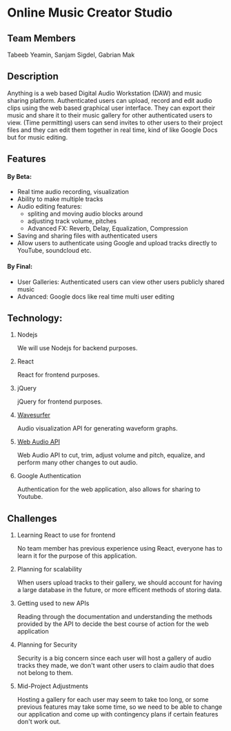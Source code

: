 # Online Music Creator Studio

## Team Members
Tabeeb Yeamin, Sanjam Sigdel, Gabrian Mak

## Description

Anything is a web based Digital Audio Workstation (DAW) and music sharing platform. Authenticated users can upload, record and edit audio clips using the web based graphical user interface. They can export their music and share it to their music gallery for other authenticated users to view. (Time permitting) users can send invites to other users to their project files and they can edit them together in real time, kind of like Google Docs but for music editing.

## Features

#### By Beta:
- Real time audio recording, visualization
- Ability to make multiple tracks
- Audio editing features:
    - spliting and moving audio blocks around
    - adjusting track volume, pitches
    - Advanced FX: Reverb, Delay, Equalization, Compression
- Saving and sharing files with authenticated users
- Allow users to authenticate using Google and upload tracks directly to YouTube, soundcloud etc.

#### By Final:
- User Galleries: Authenticated users can view other users publicly shared music
- Advanced: Google docs like real time multi user editing

## Technology:
1. Nodejs

   We will use Nodejs for backend purposes.

2. React

   React for frontend purposes.

3. jQuery

   jQuery for frontend purposes.

4. [Wavesurfer](https://github.com/katspaugh/wavesurfer.js)

   Audio visualization API  for generating waveform graphs.

5. [Web Audio API](https://dvcs.w3.org/hg/audio/raw-file/tip/webaudio/specification.html)

   Web Audio API to cut, trim, adjust volume and pitch, equalize, and perform many other changes to out audio.

6. Google Authentication

   Authentication for the web application, also allows for sharing to Youtube.

## Challenges
1. Learning React to use for frontend

   No team member has previous experience using React, everyone has to learn it for the purpose of this application.

2. Planning for scalability

   When users upload tracks to their gallery, we should account for having a large database in the future, or more efficent methods of storing data.
   
3. Getting used to new APIs

   Reading through the documentation and understanding the methods provided by the API to decide the best course of action for the web application
   
4. Planning for Security

   Security is a big concern since each user will host a gallery of audio tracks they made, we don't want other users to claim audio that does not belong to them.

5. Mid-Project Adjustments

   Hosting a gallery for each user may seem to take too long, or some previous features may take some time, so we need to be able to change our application and come up with contingency plans if certain features don't work out.


